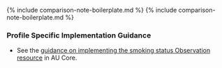 {% include comparison-note-boilerplate.md %}
{% include comparison-note-boilerplate.md %}

### Profile Specific Implementation Guidance
- See the [guidance on implementing the smoking status Observation resource](https://build.fhir.org/ig/hl7au/au-fhir-core/StructureDefinition-au-core-smokingstatus.html#profile-specific-implementation-guidance) in AU Core.
